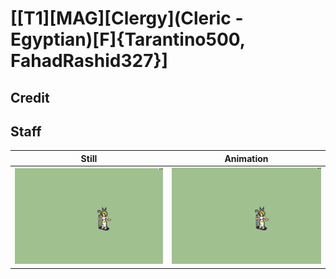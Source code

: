 # [\[T1\]\[MAG\]\[Clergy\]\(Cleric - Egyptian\)\[F\]{Tarantino500, FahadRashid327}]

## Credit


	
## Staff

| Still | Animation |
| :---: | :-------: |
| ![Staff still](./Staff_000.png) | ![Staff animation](./Staff.gif) |
